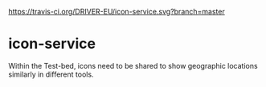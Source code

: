 https://travis-ci.org/DRIVER-EU/icon-service.svg?branch=master

# icon-service
Within the Test-bed, icons need to be shared to show geographic locations similarly in different tools.
